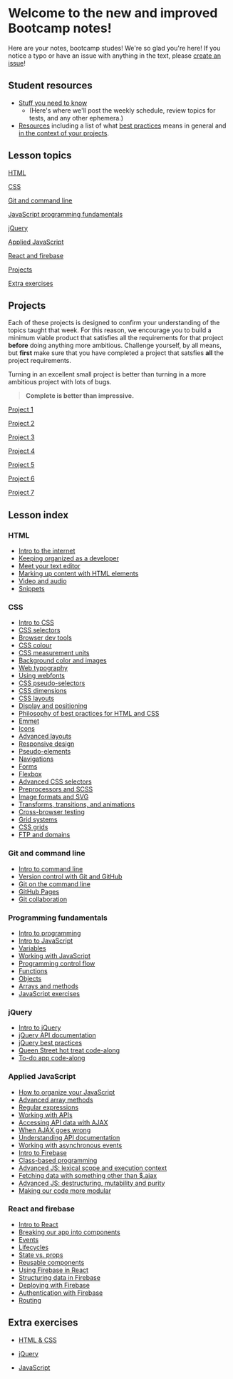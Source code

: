 # Welcome to the new and improved Bootcamp notes!
Here are your notes, bootcamp studes! We're so glad you're here! If you notice a typo or have an issue with anything in the text, please [create an issue](https://github.com/HackerYou/bootcamp-notes/blob/master/how-to-edit-bootcamp-notes.md)!

## Student resources
* [Stuff you need to know](https://github.com/HackerYou/bootcamp-notes/blob/master/stuff-you-need-to-know)
  * (Here's where we'll post the weekly schedule, review topics for tests, and any other ephemera.)
* [Resources](https://github.com/HackerYou/bootcamp-notes/tree/master/stuff-you-need-to-know/resources-and-cheat-sheets) including a list of what [best practices](https://github.com/HackerYou/bootcamp-notes/blob/master/stuff-you-need-to-know/resources-and-cheat-sheets/philosophy-of-best-practices-for-html-and-css.md) means in general and [in the context of your projects](https://github.com/HackerYou/bootcamp-notes/blob/master/stuff-you-need-to-know/resources-and-cheat-sheets/best-practices-by-project.md).

## Lesson topics
[HTML](https://github.com/HackerYou/bootcamp-notes/#html)

[CSS](https://github.com/HackerYou/bootcamp-notes/#css)

[Git and command line](https://github.com/HackerYou/bootcamp-notes/#git-and-command-line)

[JavaScript programming fundamentals](https://github.com/HackerYou/bootcamp-notes/#programming-fundamentals)

[jQuery](https://github.com/HackerYou/bootcamp-notes/#jquery)

[Applied JavaScript](https://github.com/HackerYou/bootcamp-notes/#applied-javascript)

[React and firebase](https://github.com/HackerYou/bootcamp-notes/#react-and-firebase)

[Projects](https://github.com/HackerYou/bootcamp-notes/#projects)

[Extra exercises](https://github.com/HackerYou/bootcamp-notes/#extra-exercises)

## Projects
Each of these projects is designed to confirm your understanding of the topics taught that week. For this reason, we encourage you to build a minimum viable product that satisfies all the requirements for that project **before** doing anything more ambitious. Challenge yourself, by all means, but **first** make sure that you have completed a project that satsfies **all** the project requirements. 

Turning in an excellent small project is better than turning in a more ambitious project with lots of bugs. 

>**Complete is better than impressive.**

[Project 1](https://github.com/HackerYou/bootcamp-notes/blob/master/projects/project-01.md)

[Project 2](https://github.com/HackerYou/bootcamp-notes/blob/master/projects/project-02.md)

[Project 3](https://github.com/HackerYou/bootcamp-notes/blob/master/projects/project-03.md)

[Project 4](https://github.com/HackerYou/bootcamp-notes/blob/master/projects/project-04.md)

[Project 5](https://github.com/HackerYou/bootcamp-notes/blob/master/projects/project-05.md)

[Project 6](https://github.com/HackerYou/bootcamp-notes/blob/master/projects/project-06.md)

[Project 7](https://github.com/HackerYou/bootcamp-notes/blob/master/projects/project-07.md)


## Lesson index

<!-- ## How to submit a pull request

Create a branch in your command line `git `

Put the name of the lesson you're editing in the branch name, prepended by the word `fix`. Like this: `fix-03-css/3.12-advanced-layouts`.

Please use [the style guide](https://github.com/HackerYou/no-repeat-bootcamp-notes-2018/blob/master/style-guide.md) for the notes.

If you've never written in Markdown before, take a look at this [Markdown cheatsheet](https://github.com/adam-p/markdown-here/wiki/Markdown-Cheatsheet). -->


### HTML
* [Intro to the internet](https://github.com/HackerYou/bootcamp-notes/blob/master/html/intro-to-the-internet.md)
* [Keeping organized as a developer](https://github.com/HackerYou/bootcamp-notes/blob/master/html/keeping-organized-as-a-developer.md)  
* [Meet your text editor](https://github.com/HackerYou/bootcamp-notes/blob/master/html/meet-your-text-editor.md)
* [Marking up content with HTML elements](https://github.com/HackerYou/bootcamp-notes/blob/master/html/marking-up-content-with-html-elements.md)
* [Video and audio](https://github.com/HackerYou/bootcamp-notes/blob/master/html/video-and-audio.md)
* [Snippets](https://github.com/HackerYou/bootcamp-notes/blob/master/html/meet-your-text-editor.md#snippets)

### CSS
* [Intro to CSS](https://github.com/HackerYou/bootcamp-notes/blob/master/css/intro-to-css.md)
* [CSS selectors](https://github.com/HackerYou/bootcamp-notes/blob/master/css/css-selectors.md)
* [Browser dev tools](https://github.com/HackerYou/bootcamp-notes/blob/master/css/browser-dev-tools.md)
* [CSS colour](https://github.com/HackerYou/bootcamp-notes/blob/master/css/css-colour.md)
* [CSS measurement units](https://github.com/HackerYou/bootcamp-notes/blob/master/css/css-measurement-units.md) 
* [Background color and images](https://github.com/HackerYou/bootcamp-notes/blob/master/css/background-color-and-images.md)
* [Web typography](https://github.com/HackerYou/bootcamp-notes/blob/master/css/web-typography.md)
* [Using webfonts](https://github.com/HackerYou/bootcamp-notes/blob/master/css/using-webfonts.md)
* [CSS pseudo-selectors](https://github.com/HackerYou/bootcamp-notes/blob/master/css/css-pseudo-selectors.md)
* [CSS dimensions](https://github.com/HackerYou/bootcamp-notes/blob/master/css/css-dimensions.md)
* [CSS layouts](https://github.com/HackerYou/bootcamp-notes/blob/master/css/css-layouts.md)
* [Display and positioning](https://github.com/HackerYou/bootcamp-notes/blob/master/css/display-and-positioning.md)
* [Philosophy of best practices for HTML and CSS](https://github.com/HackerYou/bootcamp-notes/blob/master/stuff-you-need-to-know/resources-and-cheat-sheets/philosophy-of-best-practices-for-html-and-css.md)
* [Emmet](https://github.com/HackerYou/bootcamp-notes/blob/master/css/emmet.md)
* [Icons](https://github.com/HackerYou/bootcamp-notes/blob/master/css/icons.md)
* [Advanced layouts](https://github.com/HackerYou/bootcamp-notes/blob/master/css/advanced-layouts.md)
* [Responsive design](https://github.com/HackerYou/bootcamp-notes/blob/master/css/responsive-design.md)
* [Pseudo-elements](https://github.com/HackerYou/bootcamp-notes/blob/master/css/pseudo-elements.md)
* [Navigations](https://github.com/HackerYou/bootcamp-notes/blob/master/css/navigations.md)
* [Forms](https://github.com/HackerYou/bootcamp-notes/blob/master/css/forms.md)
* [Flexbox](https://github.com/HackerYou/bootcamp-notes/blob/master/css/flexbox.md)
* [Advanced CSS selectors](https://github.com/HackerYou/bootcamp-notes/blob/master/css/advanced-css-selectors.md)
* [Preprocessors and SCSS](https://github.com/HackerYou/bootcamp-notes/blob/master/css/preprocessors-scss.md)
* [Image formats and SVG](https://github.com/HackerYou/bootcamp-notes/blob/master/css/image-formats-and-svg.md)
* [Transforms, transitions, and animations](https://github.com/HackerYou/bootcamp-notes/blob/master/css/transforms-transitions-and-animations.md)
* [Cross-browser testing](https://github.com/HackerYou/bootcamp-notes/blob/master/css/cross-browser-testing.md)
* [Grid systems](https://github.com/HackerYou/bootcamp-notes/blob/master/css/grid-systems.md)
* [CSS grids](https://github.com/HackerYou/bootcamp-notes/blob/master/css/css-grids.md)
* [FTP and domains](https://github.com/HackerYou/bootcamp-notes/blob/master/css/ftp-and-domains.md)

### Git and command line
* [Intro to command line](https://github.com/HackerYou/bootcamp-notes/blob/master/git-and-command-line/intro-to-command-line.md)
* [Version control with Git and GitHub](https://github.com/HackerYou/bootcamp-notes/blob/master/git-and-command-line/version-control-with-git-and-github%20.md)
* [Git on the command line](https://github.com/HackerYou/bootcamp-notes/blob/master/git-and-command-line/git-on-the-command-line.md)
* [GitHub Pages](https://github.com/HackerYou/bootcamp-notes/blob/master/git-and-command-line/github-pages.md)
* [Git collaboration](https://github.com/HackerYou/bootcamp-notes/blob/master/git-and-command-line/git-collaboration.md)

### Programming fundamentals
* [Intro to programming](https://github.com/HackerYou/bootcamp-notes/blob/master/programming-fundamentals/intro-to-programming.md)
* [Intro to JavaScript](https://github.com/HackerYou/bootcamp-notes/blob/master/programming-fundamentals/intro-to-javascript.md)
* [Variables](https://github.com/HackerYou/bootcamp-notes/blob/master/programming-fundamentals/variables.md)
* [Working with JavaScript](https://github.com/HackerYou/bootcamp-notes/blob/master/programming-fundamentals/working-with-javascript.md)
* [Programming control flow](https://github.com/HackerYou/bootcamp-notes/blob/master/programming-fundamentals/programming-control-flow.md)
* [Functions](https://github.com/HackerYou/bootcamp-notes/blob/master/programming-fundamentals/functions.md)
* [Objects](https://github.com/HackerYou/bootcamp-notes/blob/master/programming-fundamentals/objects.md)
* [Arrays and methods](https://github.com/HackerYou/bootcamp-notes/blob/master/programming-fundamentals/arrays-and-methods.md)
* [JavaScript exercises](https://github.com/HackerYou/bootcamp-notes/blob/master/programming-fundamentals/javascript-exercises.md)

### jQuery
* [Intro to jQuery](https://github.com/HackerYou/bootcamp-notes/blob/master/jquery/intro-to-jquery.md)
* [jQuery API documentation](https://github.com/HackerYou/bootcamp-notes/blob/master/jquery/jquery-api-documentation.md)
* [jQuery best practices](https://github.com/HackerYou/bootcamp-notes/blob/master/jquery/jquery-best-practices.md)
* [Queen Street hot treat code-along](https://github.com/HackerYou/bootcamp-notes/blob/master/jquery/queen-street-hot-treat-code-along.md)
* [To-do app code-along](https://github.com/HackerYou/bootcamp-notes/blob/master/jquery/to-do-app.md)

### Applied JavaScript
* [How to organize your JavaScript](https://github.com/HackerYou/bootcamp-notes/blob/master/applied-javascript/how-to-organize-your-javascript.md)
* [Advanced array methods](https://github.com/HackerYou/bootcamp-notes/blob/master/applied-javascript/advanced-array-methods.md)
* [Regular expressions](https://github.com/HackerYou/bootcamp-notes/blob/master/applied-javascript/regular-expressions.md)
* [Working with APIs](https://github.com/HackerYou/bootcamp-notes/blob/master/applied-javascript/working-with-apis.md)
* [Accessing API data with AJAX](https://github.com/HackerYou/bootcamp-notes/blob/master/applied-javascript/accessing-api-data-with-ajax.md)
* [When AJAX goes wrong](https://github.com/HackerYou/bootcamp-notes/blob/master/applied-javascript/when-ajax-goes-wrong.md)
* [Understanding API documentation](https://github.com/HackerYou/bootcamp-notes/blob/master/applied-javascript/understanding-api-documentation.md)
* [Working with asynchronous events](https://github.com/HackerYou/bootcamp-notes/blob/master/applied-javascript/working-with-asynchronous-events.md)
* [Intro to Firebase](https://github.com/HackerYou/bootcamp-notes/blob/master/applied-javascript/intro-to-firebase.md)
* [Class-based programming](https://github.com/HackerYou/bootcamp-notes/blob/master/applied-javascript/class-based-programming.md)
* [Advanced JS: lexical scope and execution context](https://github.com/HackerYou/bootcamp-notes/blob/master/applied-javascript/advanced-js-lexical-scope-and-execution-context.md)
* [Fetching data with something other than $.ajax](https://github.com/HackerYou/bootcamp-notes/blob/master/applied-javascript/fetching-data-with-something-other-than%24.ajax.md)
* [Advanced JS: destructuring, mutability and purity](https://github.com/HackerYou/bootcamp-notes/blob/master/applied-javascript/advanced-js-destructuring-mutability-and-purity.md)
* [Making our code more modular](https://github.com/HackerYou/bootcamp-notes/blob/master/applied-javascript/making-our-code-more-modular.md)

### React and firebase
* [Intro to React](https://github.com/HackerYou/bootcamp-notes/blob/master/react-and-firebase/intro-to-react.md)
* [Breaking our app into components](https://github.com/HackerYou/bootcamp-notes/blob/master/react-and-firebase/breaking-our-app-into-components.md)
* [Events](https://github.com/HackerYou/bootcamp-notes/blob/master/react-and-firebase/events.md)
* [Lifecycles](https://github.com/HackerYou/bootcamp-notes/blob/master/react-and-firebase/lifecycles.md)
* [State vs. props](https://github.com/HackerYou/bootcamp-notes/blob/master/react-and-firebase/state-vs.-props.md)
* [Reusable components](https://github.com/HackerYou/bootcamp-notes/blob/master/react-and-firebase/reusable-components.md)
* [Using Firebase in React](https://github.com/HackerYou/bootcamp-notes/blob/master/react-and-firebase/using-firebase-in-react.md)
* [Structuring data in Firebase](https://github.com/HackerYou/bootcamp-notes/blob/master/react-and-firebase/structuring-data-in-firebase.md)
* [Deploying with Firebase](https://github.com/HackerYou/bootcamp-notes/blob/master/react-and-firebase/deploying-with-firebase.md)
* [Authentication with Firebase](https://github.com/HackerYou/bootcamp-notes/blob/master/react-and-firebase/authentication-with-firebase.md)
* [Routing](https://github.com/HackerYou/bootcamp-notes/blob/master/react-and-firebase/routing.md)

## Extra exercises
* [HTML & CSS](https://github.com/HackerYou/bootcamp-notes/blob/master/extra-exercises/html-and-css-exercises.md)

* [jQuery](https://github.com/HackerYou/bootcamp-notes/blob/master/extra-exercises/jquery-exercises.md)

* [JavaScript](https://github.com/HackerYou/bootcamp-notes/blob/master/extra-exercises/javascript-exercises.md)

